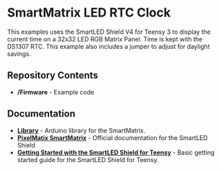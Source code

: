 SmartMatrix LED RTC Clock
========================================

This examples uses the SmartLED Shield V4 for Teensy 3 to display the current time on a 32x32 LED RGB Matrix Panel. Time is kept with the DS1307 RTC. This example also includes a jumper to adjust for daylight savings.

Repository Contents
-------------------

* **/Firmware** - Example code 

Documentation
--------------
* **[Library](https://github.com/pixelmatix/SmartMatrix)** - Arduino library for the SmartMatrix.
* **[PixelMatix SmartMatrix](http://docs.pixelmatix.com/SmartMatrix/)** - Official documentation for the SmartLED Shield
* **[Getting Started with the SmartLED Shield for Teensy](https://learn.sparkfun.com/tutorials/getting-started-with-the-smartled-shield-for-teensy)** - Basic getting started guide for the SmartLED Shield for Teensy.
